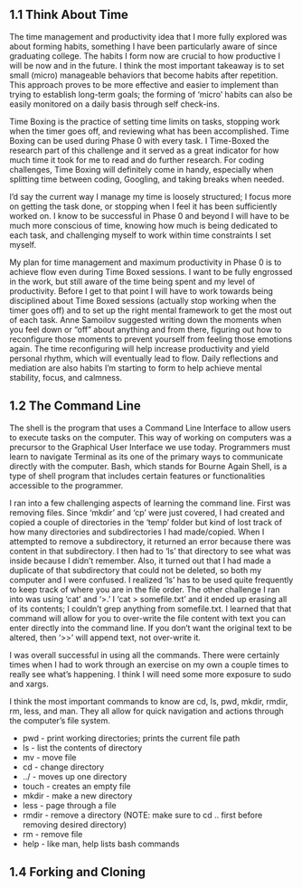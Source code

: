 ## 1.1 Think About Time

The time management and productivity idea that I more fully explored was about forming habits, something I have been particularly aware of since graduating college. The habits I form now are crucial to how productive I will be now and in the future. I think the most important takeaway is to set small (micro) manageable behaviors that become habits after repetition. This approach proves to be more effective and easier to implement than trying to establish long-term goals; the forming of ‘micro’ habits can also be easily monitored on a daily basis through self check-ins.

Time Boxing is the practice of setting time limits on tasks, stopping work when the timer goes off, and reviewing what has been accomplished. Time Boxing can be used during Phase 0 with every task. I Time-Boxed the research part of this challenge and it served as a great indicator for how much time it took for me to read and do further research. For coding challenges, Time Boxing will definitely come in handy, especially when splitting time between coding, Googling, and taking breaks when needed.

I’d say the current way I manage my time is loosely structured; I focus more on getting the task done, or stopping when I feel it has been sufficiently worked on. I know to be successful in Phase 0 and beyond I will have to be much more conscious of time, knowing how much is being dedicated to each task, and challenging myself to work within time constraints I set myself.

My plan for time management and maximum productivity in Phase 0 is to achieve flow even during Time Boxed sessions. I want to be fully engrossed in the work, but still aware of the time being spent and my level of productivity. Before I get to that point I will have to work towards being disciplined about Time Boxed sessions (actually stop working when the timer goes off) and to set up the right mental framework to get the most out of each task. Anne Samoilov suggested writing down the moments when you feel down or “off” about anything and from there, figuring out how to reconfigure those moments to prevent yourself from feeling those emotions again. The time reconfiguring will help increase productivity and yield personal rhythm, which will eventually lead to flow. Daily reflections and mediation are also habits I’m starting to form to help achieve mental stability, focus, and calmness.


## 1.2 The Command Line

The shell is the program that uses a Command Line Interface to allow users to execute tasks on the computer. This way of working on computers was a precursor to the Graphical User Interface we use today. Programmers must learn to navigate Terminal as its one of the primary ways to communicate directly with the computer. Bash, which stands for Bourne Again Shell, is a type of shell program that includes certain features or functionalities accessible to the programmer.

I ran into a few challenging aspects of learning the command line. First was removing files. Since ‘mkdir’ and ‘cp’ were just covered, I had created and copied a couple of directories in the ‘temp’ folder but kind of lost track of how many directories and subdirectories I had made/copied. When I attempted to remove a subdirectory, it returned an error because there was content in that subdirectory. I then had to ‘ls’ that directory to see what was inside because I didn’t remember. Also, it turned out that I had made a duplicate of that subdirectory that could not be deleted, so both my computer and I were confused. I realized ‘ls’ has to be used quite frequently to keep track of where you are in the file order. The other challenge I ran into was using ‘cat’ and ‘>.’ I ‘cat > somefile.txt’ and it ended up erasing all of its contents; I couldn’t grep anything from somefile.txt. I learned that that command will allow for you to over-write the file content with text you can enter directly into the command line. If you don’t want the original text to be altered, then ‘>>’ will append text, not over-write it.

I was overall successful in using all the commands. There were certainly times when I had to work through an exercise on my own a couple times to really see what’s happening. I think I will need some more exposure to sudo and xargs.

I think the most important commands to know are cd, ls, pwd, mkdir, rmdir, rm, less, and man. They all allow for quick navigation and actions through the computer’s file system.

- pwd - print working directories;  prints the current file path
- ls - list the contents of directory
- mv - move file
- cd - change directory
- ../ - moves up one directory
- touch - creates an empty file
- mkdir - make a new directory
- less - page through a file
- rmdir - remove a directory (NOTE: make sure to cd .. first before removing desired directory)
- rm - remove file
- help - like man, help lists bash commands


## 1.4 Forking and Cloning